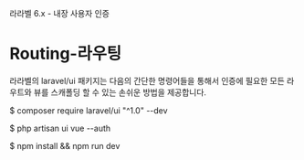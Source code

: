 라라벨 6.x - 내장 사용자 인증

# Routing-라우팅
라라벨의 laravel/ui 패키지는 다음의 간단한 명령어들을 통해서 인증에 필요한 모든 라우트와 뷰를 스캐폴딩 할 수 있는 손쉬운 방법을 제공합니다.

$ composer require laravel/ui "^1.0" --dev

$ php artisan ui vue --auth

$ npm install && npm run dev
